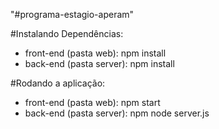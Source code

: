 "#programa-estagio-aperam" 


#Instalando Dependências:

- front-end (pasta web): npm install
- back-end (pasta server): npm install


#Rodando a aplicação:

- front-end (pasta web): npm start
- back-end (pasta server): npm node server.js

